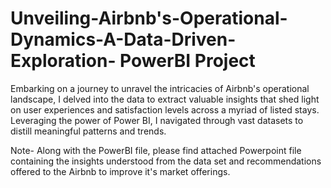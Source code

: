 # Unveiling-Airbnb's-Operational-Dynamics-A-Data-Driven-Exploration- PowerBI Project

Embarking on a journey to unravel the intricacies of Airbnb's operational landscape, I delved into the data to extract valuable insights that shed light on user experiences and satisfaction levels across a myriad of listed stays. Leveraging the power of Power BI, I navigated through vast datasets to distill meaningful patterns and trends.

Note- Along with the PowerBI file, please find attached Powerpoint file containing the insights understood from the data set and recommendations offered to the Airbnb to improve it's market offerings. 
